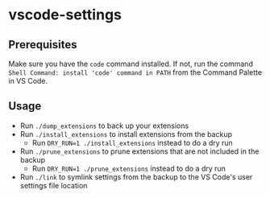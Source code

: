# vscode-settings

## Prerequisites

Make sure you have the `code` command installed. If not, run the command `Shell Command: install 'code' command in PATH` from the Command Palette in VS Code.

## Usage

- Run `./dump_extensions` to back up your extensions
- Run `./install_extensions` to install extensions from the backup
  - Run `DRY_RUN=1 ./install_extensions` instead to do a dry run
- Run `./prune_extensions` to prune extensions that are not included in the backup
  - Run `DRY_RUN=1 ./prune_extensions` instead to do a dry run
- Run `./link` to symlink settings from the backup to the VS Code's user settings file location
